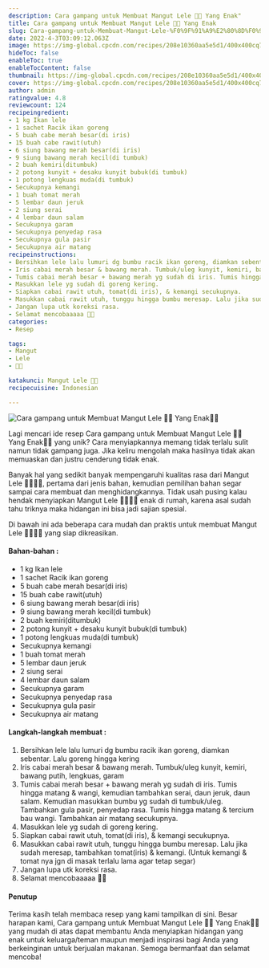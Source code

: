 ```yaml
---
description: Cara gampang untuk Membuat Mangut Lele 👩‍🍳 Yang Enak"
title: Cara gampang untuk Membuat Mangut Lele 👩‍🍳 Yang Enak
slug: Cara-gampang-untuk-Membuat-Mangut-Lele-%F0%9F%91%A9%E2%80%8D%F0%9F%8D%B3-Yang-Enak
date: 2022-4-3T03:09:12.063Z
image: https://img-global.cpcdn.com/recipes/208e10360aa5e5d1/400x400cq70/photo.jpg
hideToc: false
enableToc: true
enableTocContent: false
thumbnail: https://img-global.cpcdn.com/recipes/208e10360aa5e5d1/400x400cq70/photo.jpg
cover: https://img-global.cpcdn.com/recipes/208e10360aa5e5d1/400x400cq70/photo.jpg
author: admin
ratingvalue: 4.8
reviewcount: 124
recipeingredient:
- 1 kg Ikan lele
- 1 sachet Racik ikan goreng
- 5 buah cabe merah besar(di iris)
- 15 buah cabe rawit(utuh)
- 6 siung bawang merah besar(di iris)
- 9 siung bawang merah kecil(di tumbuk)
- 2 buah kemiri(ditumbuk)
- 2 potong kunyit + desaku kunyit bubuk(di tumbuk)
- 1 potong lengkuas muda(di tumbuk)
- Secukupnya kemangi
- 1 buah tomat merah
- 5 lembar daun jeruk
- 2 siung serai
- 4 lembar daun salam
- Secukupnya garam
- Secukupnya penyedap rasa
- Secukupnya gula pasir
- Secukupnya air matang
recipeinstructions:
- Bersihkan lele lalu lumuri dg bumbu racik ikan goreng, diamkan sebentar. Lalu goreng hingga kering
- Iris cabai merah besar & bawang merah. Tumbuk/uleg kunyit, kemiri, bawang putih, lengkuas, garam
- Tumis cabai merah besar + bawang merah yg sudah di iris. Tumis hingga matang & wangi, kemudian tambahkan serai, daun jeruk, daun salam. Kemudian masukkan bumbu yg sudah di tumbuk/uleg. Tambahkan gula pasir, penyedap rasa. Tumis hingga matang & tercium bau wangi. Tambahkan air matang secukupnya.
- Masukkan lele yg sudah di goreng kering.
- Siapkan cabai rawit utuh, tomat(di iris), & kemangi secukupnya.
- Masukkan cabai rawit utuh, tunggu hingga bumbu meresap. Lalu jika sudah meresap, tambahkan tomat(iris) & kemangi. (Untuk kemangi & tomat nya jgn di masak terlalu lama agar tetap segar)
- Jangan lupa utk koreksi rasa.
- Selamat mencobaaaaa 👩‍🍳
categories:
- Resep

tags:
- Mangut
- Lele
- 👩‍🍳

katakunci: Mangut Lele 👩‍🍳
recipecuisine: Indonesian

---
```


![Cara gampang untuk Membuat Mangut Lele 👩‍🍳 Yang Enak👩‍🍳](https://img-global.cpcdn.com/recipes/208e10360aa5e5d1/400x400cq70/photo.jpg)

Lagi mencari ide resep Cara gampang untuk Membuat Mangut Lele 👩‍🍳 Yang Enak👩‍🍳 yang unik? Cara menyiapkannya memang tidak terlalu sulit namun tidak gampang juga. Jika keliru mengolah maka hasilnya tidak akan memuaskan dan justru cenderung tidak enak.

Banyak hal yang sedikit banyak mempengaruhi kualitas rasa dari Mangut Lele 👩‍🍳👩‍🍳, pertama dari jenis bahan, kemudian pemilihan bahan segar sampai cara membuat dan menghidangkannya. Tidak usah pusing kalau hendak menyiapkan Mangut Lele 👩‍🍳👩‍🍳 enak di rumah, karena asal sudah tahu triknya maka hidangan ini bisa jadi sajian spesial.

Di bawah ini ada beberapa cara mudah dan praktis untuk membuat Mangut Lele 👩‍🍳👩‍🍳 yang siap dikreasikan.

<!--inarticleads1-->

#### Bahan-bahan :

- 1 kg Ikan lele
- 1 sachet Racik ikan goreng
- 5 buah cabe merah besar(di iris)
- 15 buah cabe rawit(utuh)
- 6 siung bawang merah besar(di iris)
- 9 siung bawang merah kecil(di tumbuk)
- 2 buah kemiri(ditumbuk)
- 2 potong kunyit + desaku kunyit bubuk(di tumbuk)
- 1 potong lengkuas muda(di tumbuk)
- Secukupnya kemangi
- 1 buah tomat merah
- 5 lembar daun jeruk
- 2 siung serai
- 4 lembar daun salam
- Secukupnya garam
- Secukupnya penyedap rasa
- Secukupnya gula pasir
- Secukupnya air matang

<!--inarticleads2-->

#### Langkah-langkah membuat :

1. Bersihkan lele lalu lumuri dg bumbu racik ikan goreng, diamkan sebentar. Lalu goreng hingga kering
1. Iris cabai merah besar & bawang merah. Tumbuk/uleg kunyit, kemiri, bawang putih, lengkuas, garam
1. Tumis cabai merah besar + bawang merah yg sudah di iris. Tumis hingga matang & wangi, kemudian tambahkan serai, daun jeruk, daun salam. Kemudian masukkan bumbu yg sudah di tumbuk/uleg. Tambahkan gula pasir, penyedap rasa. Tumis hingga matang & tercium bau wangi. Tambahkan air matang secukupnya.
1. Masukkan lele yg sudah di goreng kering.
1. Siapkan cabai rawit utuh, tomat(di iris), & kemangi secukupnya.
1. Masukkan cabai rawit utuh, tunggu hingga bumbu meresap. Lalu jika sudah meresap, tambahkan tomat(iris) & kemangi. (Untuk kemangi & tomat nya jgn di masak terlalu lama agar tetap segar)
1. Jangan lupa utk koreksi rasa.
1. Selamat mencobaaaaa 👩‍🍳

#### Penutup

Terima kasih telah membaca resep yang kami tampilkan di sini. Besar harapan kami, Cara gampang untuk Membuat Mangut Lele 👩‍🍳 Yang Enak👩‍🍳 yang mudah di atas dapat membantu Anda menyiapkan hidangan yang enak untuk keluarga/teman maupun menjadi inspirasi bagi Anda yang berkeinginan untuk berjualan makanan. Semoga bermanfaat dan selamat mencoba!